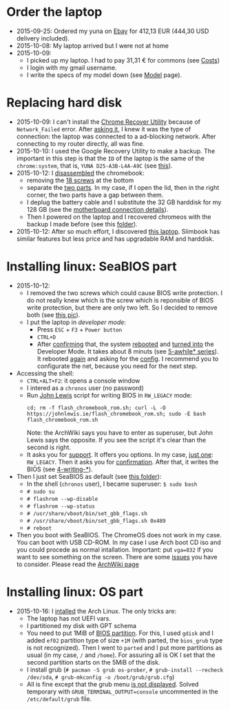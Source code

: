# Order the laptop #

  * 2015-09-25: Ordered my yuna on [Ebay](http://www.ebay.com/itm/351398651121) for 412,13 EUR (444,30 USD delivery included).
  * 2015-10-08: My laptop arrived but I were not at home
  * 2015-10-09:
    * I picked up my laptop. I had to pay 31,31 € for commons (see [Costs](https://github.com/somenxavier/yuna/blob/master/Costs.md))
    * I login with my gmail username.
    * I write the specs of my model down (see [Model](https://github.com/somenxavier/yuna/blob/master/Specs.md) page). 

# Replacing hard disk #

  * 2015-10-09: I can't install the [Chrome Recover Utility](https://chrome.google.com/webstore/detail/chromebook-recovery-utili/jndclpdbaamdhonoechobihbbiimdgai) because of `Network_Failed` error. After [asking it](https://productforums.google.com/forum/#!msg/chromebook-central/KBUywqBgbOI/vr2KWLPgBgAJ;context-place=topicsearchin/chromebook-central/somenxavier), I knew it was the type of connection: the laptop was connected to a ad-blocking network. After connecting to my router directly, all was fine.
  * 2015-10-10: I used the Google Recovery Utility to make a backup. The important in this step is that the `ID` of the laptop is the same of the `chrome:system`, that is, `YUNA D25-A3B-L4A-A9C` (see [this](https://github.com/somenxavier/yuna/blob/master/figs/01-recovery/1-identifying.jpg)).
  * 2015-10-12: I [disassembled](https://github.com/somenxavier/yuna/tree/master/figs/02-disassemble) the chromebook:
    * removing the [18 screws](https://github.com/somenxavier/yuna/blob/master/figs/02-disassemble/1-screws.jpg) at the bottom
    * separate the [two parts](https://github.com/somenxavier/yuna/blob/master/figs/02-disassemble/2-separate-parts.jpg). In my case, if I open the lid, then in the right corner, the two parts have a gap between them.
    * I deplug the battery cable and I substitute the 32 GB harddisk for my 128 GB (see the [motherboard connection details](https://github.com/somenxavier/yuna/blob/master/figs/02-disassemble/3-motherboard-details.JPG)).
    * Then I powered on the laptop and I recovered chromeos with the backup I made before (see this [folder](https://github.com/somenxavier/yuna/tree/master/figs/03-recovery)).
  * 2015-10-12: After so much effort, I discovered [this laptop](https://slimbook.es/). Slimbook has similar features but less price and has upgradable RAM and harddisk. 
  
# Installing linux: SeaBIOS part #

  * 2015-10-12:
    * I removed the two screws which could cause BIOS write protection. I do not really knew which is the screw which is reponsible of BIOS write protection, but there are only two left. So I decided to remove both (see [this pic](figs/04-chromeos-seabios-changes/1-removing-screws-for-writing-BIOS.JPG)).
    * I put the laptop in *developer mode*:
      * Press `ESC` + `F3` + `Power button`
      * `CTRL+D`
      * After [confirming](figs/04-chromeos-seabios-changes/2-confirmation.jpg) that, the system [rebooted](figs/04-chromeos-seabios-changes/3-rebooted.jpg) and [turned into](figs/04-chromeos-seabios-changes/4-transition.jpg) the Developer Mode. It takes about 8 minuts (see [5-awhile* series](figs/04-chromeos-seabios-changes/)). It rebooted [again](figs/04-chromeos-seabios-changes/6-reboot.jpg) and asking for the [config](figs/04-chromeos-seabios-changes/8-config.jpg). I recommend you to configurate the net, because you need for the next step.
   * Accessing the shell:
     * `CTRL+ALT+F2`: it opens a console window
     * I intered as a `chronos` user (no password)
     * Run [John Lewis](https://johnlewis.ie/custom-chromebook-firmware/rom-download/) script for writing BIOS in `RW_LEGACY` mode:
       ```
       cd; rm -f flash_chromebook_rom.sh; curl -L -O https://johnlewis.ie/flash_chromebook_rom.sh; sudo -E bash flash_chromebook_rom.sh
       ```
       Note: the ArchWiki says you have to enter as superuser, but John Lewis says the opposite. If you see the script it's clear than the second is right.
     * It asks you for [support](figs/05-johnlewis/1-support.jpg). It offers you options. In my case, [just one](figs/05-johnlewis/2-options.jpg): `RW_LEGACY`. Then it asks you for [confirmation](figs/05-johnlewis/3-confirmation.jpg). After that, it writes the BIOS (see [4-writing-*](figs/05-johnlewis/)).
   * Then I just set SeaBIOS as default (see [this folder](figs/06-setting-SeaBIOS-default/)):
     * In the shell (`chronos` user), I became superuser: `$ sudo bash`
     * `# sudo su`
     * `# flashrom --wp-disable`
     * `# flashrom --wp-status`
     * `# /usr/share/vboot/bin/set_gbb_flags.sh`
     * `# /usr/share/vboot/bin/set_gbb_flags.sh 0x489`
     * `# reboot`
   * Then you boot with SeaBIOS. The ChromeOS does not work in my case. You can boot with USB CD-ROM. In my case I use Arch boot CD iso and you 
could procede as normal intallation. Important: put `vga=832` if you want to see something on the screen. There are some [issues](https://wiki.archlinux.org/index.php/Chrome_OS_devices#Syslinux) you have to consider. Please read the [ArchWiki page](https://wiki.archlinux.org/index.php/Chrome_OS_devices#Installing_Arch_Linux)

# Installing linux: OS part #

  * 2015-10-16: I [intalled](https://wiki.archlinux.org/index.php/Beginners'_guide) the Arch Linux. The only tricks are:
    * The laptop has not UEFI vars.
    * I partitioned my disk with GPT schema
    * You need to put 1MiB of [BIOS partition](https://wiki.archlinux.org/index.php/GRUB#GUID_Partition_Table_.28GPT.29_specific_instructions). For this, I used `gdisk` and I added `ef02` partition type of size `+1M` (with parted, the `bios_grub` type is not recognized). Then I went to `parted` and I put more partitions as usual (in my case, `/` and `/home`). For assuring all is OK I set that the second partition starts on the 5MiB of the disk.
    * I install grub (`# pacman -S grub os-prober`, `# grub-install --recheck /dev/sda`, `# grub-mkconfig -o /boot/grub/grub.cfg`)
    * All is fine except that the grub menu [is not displayed](https://bbs.archlinux.org/viewtopic.php?id=203921). Solved temporary with `GRUB_TERMINAL_OUTPUT=console` uncommented in the `/etc/default/grub` file.